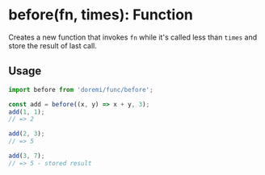 # before(fn, times): Function

Creates a new function that invokes `fn` while it's called less than `times` and store the result of last call.

## Usage

```js
import before from 'doremi/func/before';

const add = before((x, y) => x + y, 3);
add(1, 1);
// => 2

add(2, 3);
// => 5

add(3, 7);
// => 5 - stored result
```
